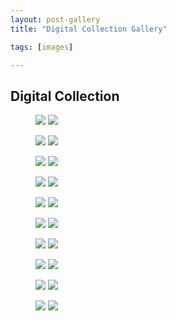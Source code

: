 ```yaml
---
layout: post-gallery
title: "Digital Collection Gallery"

tags: [images]

---
```


<h2>Digital Collection</h2>
<figure class="half">
	<img src="/assets/img/gallery/Digital_9420.jpg">
	<img src="/assets/img/gallery/Digital_9454.jpg">

</figure>
<figure class="half">
	<img src="/assets/img/gallery/Digital_9475.jpg">
	<img src="/assets/img/gallery/Digital_9446.jpg">
</figure>
<figure class="half">
	<img src="/assets/img/gallery/Digital_9449.jpg">
	<img src="/assets/img/gallery/Digital_9452.jpg">
</figure>
<figure class="half">
	<img src="/assets/img/gallery/Digital_9425.jpg">
	<img src="/assets/img/gallery/Digital_9455.jpg">
</figure>
<figure class="half">
	<img src="/assets/img/gallery/Digital_9467.jpg">
	<img src="/assets/img/gallery/Digital_9469.jpg">
</figure>
<figure class="half">
	<img src="/assets/img/gallery/Digital_9472.jpg">
	<img src="/assets/img/gallery/Digital_9473.jpg">
</figure>
<figure class="half">
	<img src="/assets/img/gallery/Digital_9437.jpg">
	<img src="/assets/img/gallery/Digital_9482.jpg">
</figure>
<figure class="half">
	<img src="/assets/img/gallery/Digital_9485.jpg">
	<img src="/assets/img/gallery/Digital_9487.jpg">
</figure>
<figure class="half">
	<img src="/assets/img/gallery/Digital_9489.jpg">
	<img src="/assets/img/gallery/Digital_9496.jpg">
</figure>
<figure class="half">
	<img src="/assets/img/gallery/Digital_9458.jpg">
	<img src="/assets/img/gallery/Digital_9459.jpg">
</figure>
